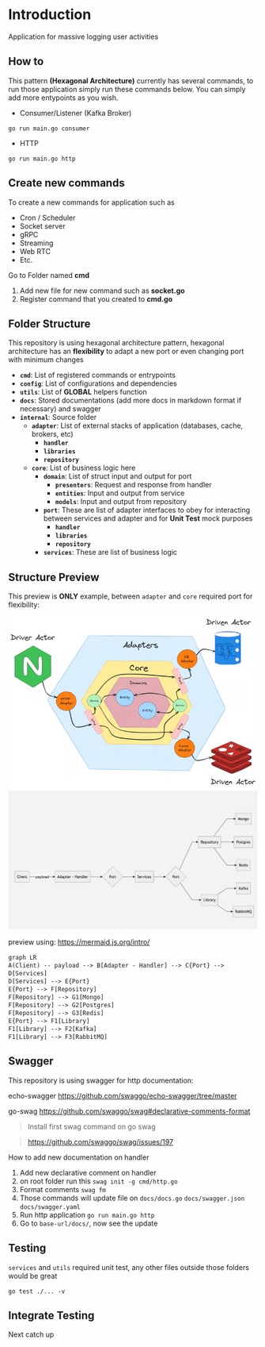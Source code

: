 
# Introduction
Application for massive logging user activities

## How to
This pattern **(Hexagonal Architecture)** currently has several commands, to run those application simply run these commands below. You can simply 
add more entypoints as you wish.
- Consumer/Listener (Kafka Broker)
```  
go run main.go consumer  
```  
- HTTP
```  
go run main.go http  
```  

## Create new commands

To create a new commands for application such as

- Cron / Scheduler
- Socket server
- gRPC
- Streaming
- Web RTC
- Etc.

Go to Folder named **cmd**

1. Add new file for new command such as **socket.go**
2. Register command that you created to **cmd.go**

## Folder Structure
This repository is using hexagonal architecture pattern, hexagonal architecture has an **flexibility** to adapt a new port or even changing port with minimum changes

- **`cmd`**: List of registered commands or entrypoints
- **`config`**: List of configurations and dependencies
- **`utils`**: List of **GLOBAL** helpers function
- **`docs`**: Stored documentations (add more docs in markdown format if necessary) and swagger
- **`internal`**: Source folder
    - **`adapter`**: List of external stacks of application (databases, cache, brokers, etc)
        - **`handler`**
        - **`libraries`**
        - **`repository`**
    - **`core`**: List of business logic here
        - **`domain`**: List of struct input and output for port
            - **`presenters`**: Request and response from handler
            - **`entities`**: Input and output from service
            - **`models`**: Input and output from repository
        - **`port`**: These are list of adapter interfaces to obey for interacting between services and adapter and for **Unit Test** mock purposes
            - **`handler`**
            - **`libraries`**
            - **`repository`**
        - **`services`**: These are list of business logic


## Structure Preview
This preview is **ONLY**  example, between `adapter` and `core` required port for flexibility:

![hexa architecture](docs/images/hexa.png)
![hexa diagram](docs/images/hexa-uml.png)

preview using: https://mermaid.js.org/intro/
```mermaid  
graph LR  
A(Client) -- payload --> B[Adapter - Handler] --> C{Port} --> D[Services]
D[Services] --> E{Port}
E{Port} --> F[Repository]
F[Repository] --> G1[Mongo]
F[Repository] --> G2[Postgres]
F[Repository] --> G3[Redis]
E{Port} --> F1[Library]
F1[Library] --> F2[Kafka]
F1[Library] --> F3[RabbitMQ]
```

## Swagger

This repository is using swagger for http documentation:

echo-swagger https://github.com/swaggo/echo-swagger/tree/master

go-swag https://github.com/swaggo/swag#declarative-comments-format 

> Install first swag command on go swag

> https://github.com/swaggo/swag/issues/197

How to add new documentation on handler

1. Add new declarative comment on handler
2. on root folder run this `swag init -g cmd/http.go`
3. Format comments `swag fm`
4. Those commands will update file on `docs/docs.go` `docs/swagger.json` `docs/swagger.yaml`
5. Run http application `go run main.go http`
6. Go to `base-url/docs/`, now see the update

## Testing

`services` and `utils` required unit test, any other files outside those folders
would be great

```
go test ./... -v
```

## Integrate Testing 
Next catch up